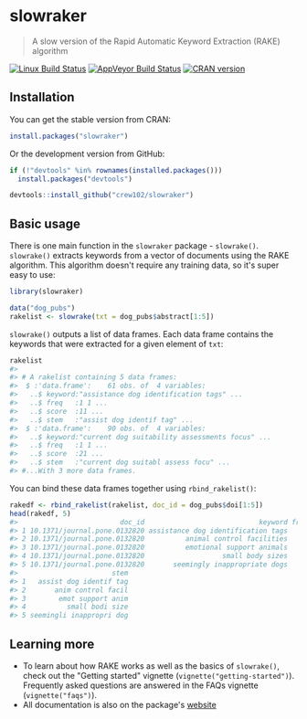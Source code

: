 slowraker
================

> A slow version of the Rapid Automatic Keyword Extraction (RAKE) algorithm

[![Linux Build Status](https://travis-ci.org/crew102/slowraker.svg?branch=master)](https://travis-ci.org/crew102/slowraker) [![AppVeyor Build Status](https://ci.appveyor.com/api/projects/status/2ycx1m182va333ye?svg=true)](https://ci.appveyor.com/project/crew102/slowraker) [![CRAN version](http://www.r-pkg.org/badges/version/slowraker)](https://cran.r-project.org/package=slowraker)

Installation
------------

You can get the stable version from CRAN:

``` r
install.packages("slowraker")
```

Or the development version from GitHub:

``` r
if (!"devtools" %in% rownames(installed.packages())) 
  install.packages("devtools")

devtools::install_github("crew102/slowraker")
```

Basic usage
-----------

There is one main function in the `slowraker` package - `slowrake()`. `slowrake()` extracts keywords from a vector of documents using the RAKE algorithm. This algorithm doesn't require any training data, so it's super easy to use:

``` r
library(slowraker)

data("dog_pubs")
rakelist <- slowrake(txt = dog_pubs$abstract[1:5])
```

`slowrake()` outputs a list of data frames. Each data frame contains the keywords that were extracted for a given element of `txt`:

``` r
rakelist
#> 
#> # A rakelist containing 5 data frames:
#>  $ :'data.frame':    61 obs. of  4 variables:
#>   ..$ keyword:"assistance dog identification tags" ...
#>   ..$ freq   :1 1 ...
#>   ..$ score  :11 ...
#>   ..$ stem   :"assist dog identif tag" ...
#>  $ :'data.frame':    90 obs. of  4 variables:
#>   ..$ keyword:"current dog suitability assessments focus" ...
#>   ..$ freq   :1 1 ...
#>   ..$ score  :21 ...
#>   ..$ stem   :"current dog suitabl assess focu" ...
#> #...With 3 more data frames.
```

You can bind these data frames together using `rbind_rakelist()`:

``` r
rakedf <- rbind_rakelist(rakelist, doc_id = dog_pubs$doi[1:5])
head(rakedf, 5)
#>                         doc_id                            keyword freq score
#> 1 10.1371/journal.pone.0132820 assistance dog identification tags    1  10.8
#> 2 10.1371/journal.pone.0132820          animal control facilities    1   9.0
#> 3 10.1371/journal.pone.0132820          emotional support animals    1   9.0
#> 4 10.1371/journal.pone.0132820                   small body sizes    1   9.0
#> 5 10.1371/journal.pone.0132820       seemingly inappropriate dogs    1   7.9
#>                       stem
#> 1   assist dog identif tag
#> 2       anim control facil
#> 3        emot support anim
#> 4          small bodi size
#> 5 seemingli inappropri dog
```

Learning more
-------------

-   To learn about how RAKE works as well as the basics of `slowrake()`, check out the "Getting started" vignette (`vignette("getting-started")`). Frequently asked questions are answered in the FAQs vignette (`vignette("faqs")`).
-   All documentation is also on the package's [website](https://crew102.github.io/slowraker/index.html)
